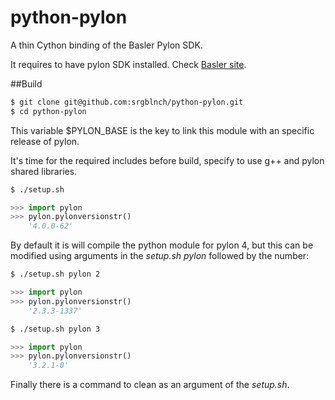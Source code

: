 # python-pylon
A thin Cython binding of the Basler Pylon SDK.

It requires to have pylon SDK installed. Check [Basler site](http://www.baslerweb.com/en/support/downloads/software-downloads).

##Build

```bash
$ git clone git@github.com:srgblnch/python-pylon.git
$ cd python-pylon
```

This variable $PYLON_BASE is the key to link this module with an specific release of pylon.

It's time for the required includes before build, specify to use g++ and pylon shared libraries.

```bash
$ ./setup.sh
```

```python
>>> import pylon
>>> pylon.pylonversionstr()
    '4.0.0-62'
```

By default it is will compile the python module for pylon 4, but this can be modified using arguments in the _setup.sh_ _pylon_ followed by the number:

```bash
$ ./setup.sh pylon 2
```

```python
>>> import pylon
>>> pylon.pylonversionstr()
    '2.3.3-1337'
```

```bash
$ ./setup.sh pylon 3
```

```python
>>> import pylon
>>> pylon.pylonversionstr()
    '3.2.1-0'
```

Finally there is a command to clean as an argument of the _setup.sh_.